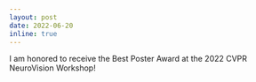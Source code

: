 ```yaml
---
layout: post
date: 2022-06-20
inline: true
---
```


I am honored to receive the Best Poster Award at the 2022 CVPR NeuroVision Workshop!